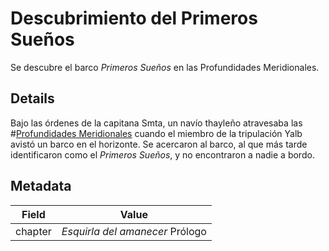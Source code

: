 # Descubrimiento del Primeros Sueños
Se descubre el barco *Primeros Sueños* en las Profundidades Meridionales.

## Details
Bajo las órdenes de la capitana Smta, un navío thayleño atravesaba las #[Profundidades Meridionales](locations/southern-depths) cuando el miembro de la tripulación Yalb avistó un barco en el horizonte. Se acercaron al barco, al que más tarde identificaron como el *Primeros Sueños*, y no encontraron a nadie a bordo.

## Metadata
| Field | Value |
| ----- | ----- |
| chapter | *Esquirla del amanecer* Prólogo |
